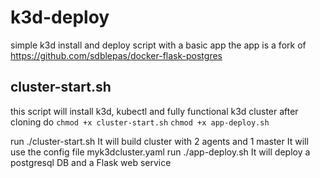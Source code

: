 # k3d-deploy
simple k3d install and deploy script with a basic app
the app is a fork of https://github.com/sdblepas/docker-flask-postgres 
## cluster-start.sh
this script will install k3d, kubectl and fully functional k3d cluster
after cloning do 
```chmod +x cluster-start.sh```
```chmod +x app-deploy.sh```

run ./cluster-start.sh
It will build cluster with 2 agents and 1 master
It will use the config file myk3dcluster.yaml
run ./app-deploy.sh
It will deploy a postgresql DB and a Flask web service


